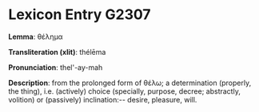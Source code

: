 # Lexicon Entry G2307

**Lemma**: θέλημα

**Transliteration (xlit)**: thélēma

**Pronunciation**: thel'-ay-mah

**Description**:
from the prolonged form of θέλω; a determination (properly, the thing), i.e. (actively) choice (specially, purpose, decree; abstractly, volition) or (passively) inclination:-- desire, pleasure, will.
